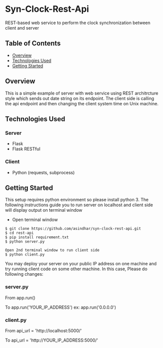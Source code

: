 # Syn-Clock-Rest-Api
REST-based web service to perform the clock synchronization between client and server

## Table of Contents
* [Overview](#overview)
* [Technologies Used](#technologies-used)
* [Getting Started](#getting-started)


## Overview
This is a simple example of server with web service using REST architrcture style which sends out date string on its endpoint. The client side is calling the api endpoint and then changing the client system time on Unix machine.

## Technologies Used
### Server
* Flask
* Flask RESTful

### Client
* Python (requests, subprocess)

## Getting Started
This setup requires python environment so please install python 3. The following instructions guide you to run server on localhost and client side will display output on terminal window
* Open terminal window 
```
$ git clone https://github.com/asindhar/syn-clock-rest-api.git
$ cd rest-api
$ pip install requirement.txt
$ python server.py

Open 2nd terminal window to run client side
$ python client.py
```

You may deploy your server on your public IP address on one machine and try running client code on some other machine. In this case, Please do following changes:

### server.py
From
app.run()

To
app.run('YOUR_IP_ADDRESS') 
ex: app.run('0.0.0.0')

### client.py
From
api_url = 'http://localhost:5000/' 

To
api_url = 'http://YOUR_IP_ADDRESS:5000/' 

